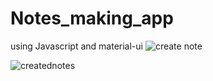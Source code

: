 # Notes_making_app
using Javascript and material-ui
![create note](https://user-images.githubusercontent.com/60578475/137975853-f263748e-ff74-450e-b6eb-90da5d0e488d.PNG)


![creatednotes](https://user-images.githubusercontent.com/60578475/137975884-e3271663-d72a-4033-8d86-e49c90cd7143.PNG)
